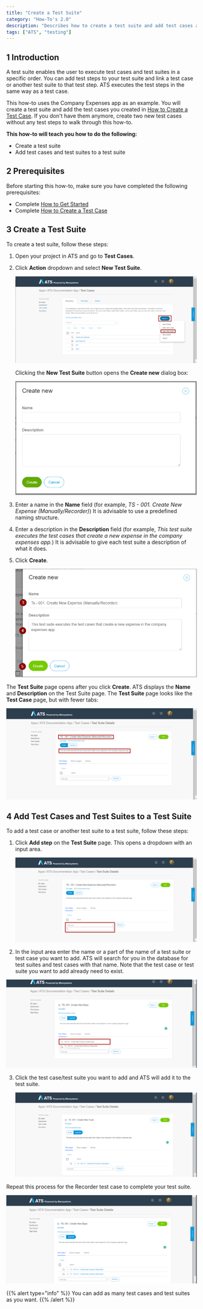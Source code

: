 ```yaml
---
title: "Create a Test Suite"
category: "How-To's 2.0"
description: "Describes how to create a test suite and add test cases and test suites to your test suite."
tags: ["ATS", "testing"]
---
```


## 1 Introduction

A test suite enables the user to execute test cases and test suites in a specific order. You can add test steps to your test suite and link a test case or another test suite to that test step. ATS executes the test steps in the same way as a test case.

This how-to uses the Company Expenses app as an example. You will create a test suite and add the test cases you created in [How to Create a Test Case](create-a-test-case). If you don't have them anymore, create two new test cases without any test steps to walk through this how-to. 

**This how-to will teach you how to do the following:**

* Create a test suite
* Add test cases and test suites to a test suite

## 2 Prerequisites

Before starting this how-to, make sure you have completed the following prerequisites:

* Complete [How to Get Started](getting-started)
* Complete [How to Create a Test Case](create-a-test-case)

## 3 Create a Test Suite

To create a test suite, follow these steps:

1.  Open your project in ATS and go to **Test Cases**.
2.  Click **Action** dropdown and select **New Test Suite**.
    
    ![](attachments/create-a-test-suite-2/Repository-add-test-suite.png)

    Clicking the **New Test Suite** button opens the **Create new** dialog box:
    
    ![](attachments/create-a-test-suite-2/repository-create-new.png)

3.  Enter a name in the **Name** field (for example, *TS - 001. Create New Expense (Manually/Recorder)*) It is advisable to use a predefined naming structure.
4.  Enter a description in the **Description** field (for example, *This test suite executes the test cases that create a new expense in the company expenses app.*) It is advisable to give each test suite a description of what it does.
6.  Click **Create**.
    
    ![](attachments/create-a-test-suite-2/repository-create-new-test-suite-e.png)

The **Test Suite** page opens after you click **Create**. ATS displays the **Name** and **Description** on the Test Suite page. The **Test Suite** page looks like the **Test Case** page, but with fewer tabs:
    
![](attachments/create-a-test-suite-2/test-suite-page.png)
    
## 4 Add Test Cases and Test Suites to a Test Suite

To add a test case or another test suite to a test suite, follow these steps:

1.  Click **Add step** on the **Test Suite** page. This opens a dropdown with an input area.
    
    ![](attachments/create-a-test-suite-2/repository-test-suite-page-add.png)

2.  In the input area enter the name or a part of the name of a test suite or test case you want to add. ATS will search for you in the database for test suites and test cases with that name. Note that the test case or test suite you want to add already need to exist.

  ![](attachments/create-a-test-suite-2/repository-test-suite-page-add-name.png)

3. Click the test case/test suite you want to add and ATS will add it to the test suite. 
    
    ![](attachments/create-a-test-suite-2/repository-test-suite-page-selected-test.png)

Repeat this process for the Recorder test case to complete your test suite.

![](attachments/create-a-test-suite-2/test-suite-page-complete.png)

{{% alert type="info" %}}
You can add as many test cases and test suites as you want. 
{{% /alert %}}
